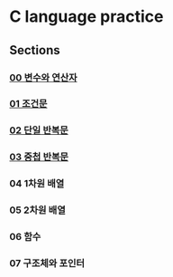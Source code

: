 # C language practice

## Sections
### [00 변수와 연산자](https://github.com/sjpark-dev/c-practice/tree/master/section00)
### [01 조건문](https://github.com/sjpark-dev/c-practice/tree/master/section01)
### [02 단일 반복문](https://github.com/sjpark-dev/c-practice/tree/master/section02)
### [03 중첩 반복문](https://github.com/sjpark-dev/c-practice/tree/master/section03)
### 04 1차원 배열
### 05 2차원 배열
### 06 함수
### 07 구조체와 포인터
